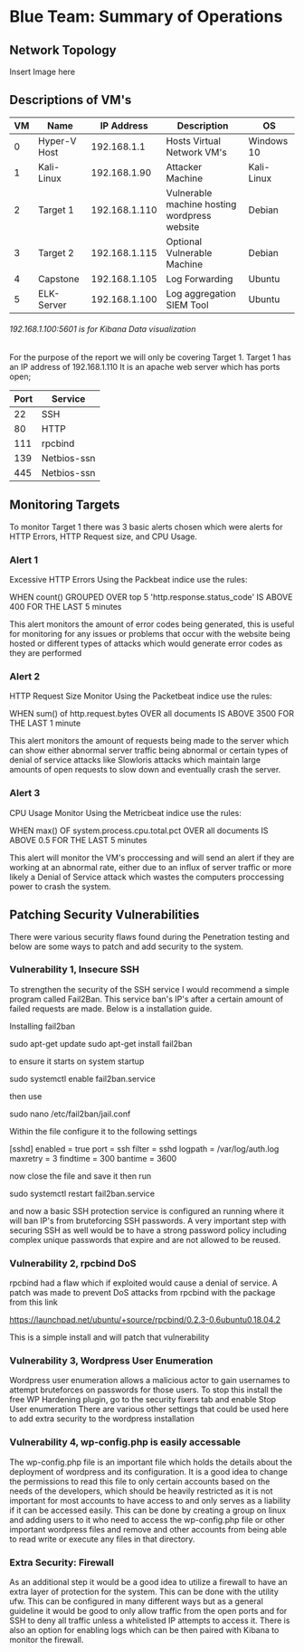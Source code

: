 # Blue Team: Summary of Operations

## Network Topology

Insert Image here

## Descriptions of VM's

| VM 	| Name         	| IP Address    	| Description                                  	| OS         	|
|----	|--------------	|---------------	|----------------------------------------------	|------------	|
| 0  	| Hyper-V Host 	| 192.168.1.1   	| Hosts Virtual Network VM's                   	| Windows 10 	|
| 1  	| Kali-Linux   	| 192.168.1.90  	| Attacker Machine                             	| Kali-Linux 	|
| 2  	| Target 1     	| 192.168.1.110 	| Vulnerable machine hosting wordpress website 	| Debian     	|
| 3  	| Target 2     	| 192.168.1.115 	| Optional Vulnerable Machine                  	| Debian     	|
| 4  	| Capstone     	| 192.168.1.105 	| Log Forwarding                               	| Ubuntu     	|
| 5  	| ELK-Server   	| 192.168.1.100 	| Log aggregation SIEM Tool                    	| Ubuntu     	|

###### 192.168.1.100:5601 is for Kibana Data visualization

For the purpose of the report we will only be covering Target 1.
Target 1 has an IP address of 192.168.1.110
It is an apache web server which has ports open;

| Port 	| Service     	|
|------	|-------------	|
| 22   	| SSH         	|
| 80   	| HTTP        	|
| 111  	| rpcbind     	|
| 139  	| Netbios-ssn 	|
| 445  	| Netbios-ssn 	|


## Monitoring Targets

To monitor Target 1 there was 3 basic alerts chosen which were alerts for HTTP Errors, HTTP Request size, and CPU Usage.

### Alert 1

Excessive HTTP Errors
Using the Packbeat indice use the rules:

WHEN count() GROUPED OVER top 5 'http.response.status\_code' IS ABOVE 400 FOR THE LAST 5 minutes

This alert monitors the amount of error codes being generated, this is useful for monitoring for any issues or problems
that occur with the website being hosted or different types of attacks which would generate error codes as they are performed

### Alert 2

HTTP Request Size Monitor
Using the Packetbeat indice use the rules:

WHEN sum() of http.request.bytes OVER all documents IS ABOVE 3500 FOR THE LAST 1 minute

This alert monitors the amount of requests being made to the server which can show either abnormal server traffic being abnormal
or certain types of denial of service attacks like Slowloris attacks which maintain large amounts of open requests to slow down
and eventually crash the server.

### Alert 3

CPU Usage Monitor
Using the Metricbeat indice use the rules:

WHEN max() OF system.process.cpu.total.pct OVER all documents IS ABOVE 0.5 FOR THE LAST 5 minutes

This alert will monitor the VM's proccessing and will send an alert if they are working at an abnormal rate, either due to
an influx of server traffic or more likely a Denial of Service attack which wastes the computers proccessing power to crash
the system.




## Patching Security Vulnerabilities

There were various security flaws found during the Penetration testing and below are some ways to patch and add security
to the system.

### Vulnerability 1, Insecure SSH

To strengthen the security of the SSH service I would recommend a simple program called Fail2Ban. This service ban's IP's after
a certain amount of failed requests are made. Below is a installation guide.

Installing fail2ban

sudo apt-get update
sudo apt-get install fail2ban

to ensure it starts on system startup

sudo systemctl enable fail2ban.service

then use

sudo nano /etc/fail2ban/jail.conf

Within the file configure it to the following settings

[sshd]
enabled = true
port = ssh
filter = sshd
logpath = /var/log/auth.log
maxretry = 3
findtime = 300
bantime = 3600

now close the file and save it then run

sudo systemctl restart fail2ban.service

and now a basic SSH protection service is configured an running where it will ban IP's from bruteforcing SSH passwords.
A very important step with securing SSH as well would be to have a strong password policy including complex unique passwords
that expire and are not allowed to be reused.

### Vulnerability 2, rpcbind DoS

rpcbind had a flaw which if exploited would cause a denial of service.
A patch was made to prevent DoS attacks from rpcbind with the package from this link

https://launchpad.net/ubuntu/+source/rpcbind/0.2.3-0.6ubuntu0.18.04.2

This is a simple install and will patch that vulnerability

### Vulnerability 3, Wordpress User Enumeration

Wordpress user enumeration allows a malicious actor to gain usernames to attempt bruteforces on passwords for those users.
To stop this install the free WP Hardening plugin, go to the security fixers tab and enable Stop User enumeration
There are various other settings that could be used here to add extra security to the wordpress installation

### Vulnerability 4, wp-config.php is easily accessable

The wp-config.php file is an important file which holds the details about the deployment of wordpress and its configuration.
It is a good idea to change the permissions to read this file to only certain accounts based on the needs
of the developers, which should be heavily restricted as it is not important for most accounts to have access to
and only serves as a liability if it can be accessed easily.
This can be done by creating a group on linux and adding users to it who need to access the wp-config.php file
or other important wordpress files and remove and other accounts from being able to read write or execute any files
in that directory.

### Extra Security: Firewall

As an additional step it would be a good idea to utilize a firewall to have an extra layer of protection for the
system. This can be done with the utility ufw. This can be configured in many different ways but as a general
guideline it would be good to only allow traffic from the open ports and for SSH to deny all traffic unless
a whitelisted IP attempts to access it. There is also an option for enabling logs which can be then
paired with Kibana to monitor the firewall.

